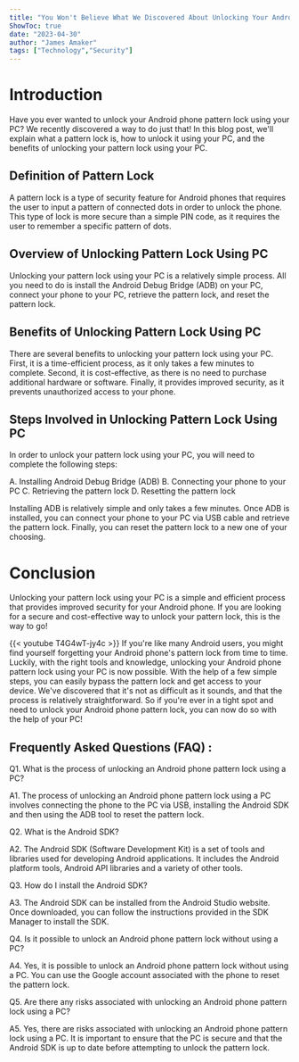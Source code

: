 ```yaml
---
title: "You Won't Believe What We Discovered About Unlocking Your Android Phone Pattern Lock Using Your PC!"
ShowToc: true 
date: "2023-04-30"
author: "James Amaker" 
tags: ["Technology","Security"]
---
```

# Introduction

Have you ever wanted to unlock your Android phone pattern lock using your PC? We recently discovered a way to do just that! In this blog post, we'll explain what a pattern lock is, how to unlock it using your PC, and the benefits of unlocking your pattern lock using your PC. 

## Definition of Pattern Lock

A pattern lock is a type of security feature for Android phones that requires the user to input a pattern of connected dots in order to unlock the phone. This type of lock is more secure than a simple PIN code, as it requires the user to remember a specific pattern of dots. 

## Overview of Unlocking Pattern Lock Using PC

Unlocking your pattern lock using your PC is a relatively simple process. All you need to do is install the Android Debug Bridge (ADB) on your PC, connect your phone to your PC, retrieve the pattern lock, and reset the pattern lock. 

## Benefits of Unlocking Pattern Lock Using PC

There are several benefits to unlocking your pattern lock using your PC. First, it is a time-efficient process, as it only takes a few minutes to complete. Second, it is cost-effective, as there is no need to purchase additional hardware or software. Finally, it provides improved security, as it prevents unauthorized access to your phone. 

## Steps Involved in Unlocking Pattern Lock Using PC

In order to unlock your pattern lock using your PC, you will need to complete the following steps: 

A. Installing Android Debug Bridge (ADB) 
B. Connecting your phone to your PC 
C. Retrieving the pattern lock 
D. Resetting the pattern lock 

Installing ADB is relatively simple and only takes a few minutes. Once ADB is installed, you can connect your phone to your PC via USB cable and retrieve the pattern lock. Finally, you can reset the pattern lock to a new one of your choosing. 

# Conclusion

Unlocking your pattern lock using your PC is a simple and efficient process that provides improved security for your Android phone. If you are looking for a secure and cost-effective way to unlock your pattern lock, this is the way to go!

{{< youtube T4G4wT-jy4c >}} 
If you're like many Android users, you might find yourself forgetting your Android phone's pattern lock from time to time. Luckily, with the right tools and knowledge, unlocking your Android phone pattern lock using your PC is now possible. With the help of a few simple steps, you can easily bypass the pattern lock and get access to your device. We've discovered that it's not as difficult as it sounds, and that the process is relatively straightforward. So if you're ever in a tight spot and need to unlock your Android phone pattern lock, you can now do so with the help of your PC!

## Frequently Asked Questions (FAQ) :
Q1. What is the process of unlocking an Android phone pattern lock using a PC?

A1. The process of unlocking an Android phone pattern lock using a PC involves connecting the phone to the PC via USB, installing the Android SDK and then using the ADB tool to reset the pattern lock.

Q2. What is the Android SDK?

A2. The Android SDK (Software Development Kit) is a set of tools and libraries used for developing Android applications. It includes the Android platform tools, Android API libraries and a variety of other tools.

Q3. How do I install the Android SDK?

A3. The Android SDK can be installed from the Android Studio website. Once downloaded, you can follow the instructions provided in the SDK Manager to install the SDK.

Q4. Is it possible to unlock an Android phone pattern lock without using a PC?

A4. Yes, it is possible to unlock an Android phone pattern lock without using a PC. You can use the Google account associated with the phone to reset the pattern lock.

Q5. Are there any risks associated with unlocking an Android phone pattern lock using a PC?

A5. Yes, there are risks associated with unlocking an Android phone pattern lock using a PC. It is important to ensure that the PC is secure and that the Android SDK is up to date before attempting to unlock the pattern lock.


